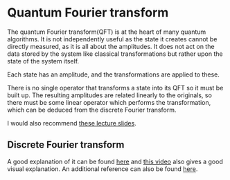 # Quantum Fourier transform
The quantum Fourier transform(QFT) is at the heart of many quantum algorithms. It is not independently useful as the state it creates cannot be directly measured, as it is all about the amplitudes. It does not act on the data stored by the system like classical transformations but rather upon the state of the system itself.

Each state has an amplitude, and the transformations are applied to these.

There is no single operator that transforms a state into its QFT so it must be built up. The resulting amplitudes are related linearly to the originals, so there must be some linear operator which performs the transformation, which can be deduced from the discrete Fourier transform.

I would also recommend [these lecture slides](http://www.cs.bham.ac.uk/internal/courses/intro-mqc/current/lecture06_handout.pdf).

## Discrete Fourier transform
A good explanation of it can be found [here](http://www.math.mcgill.ca/darmon/courses/12-13/nt/projects/Fangxi-Lin.pdf) and [this video](https://www.youtube.com/watch?v=spUNpyF58BY) also gives a good visual explanation. An additional reference can also be found  [here](http://www-bcf.usc.edu/~tbrun/Course/lecture13.pdf).
